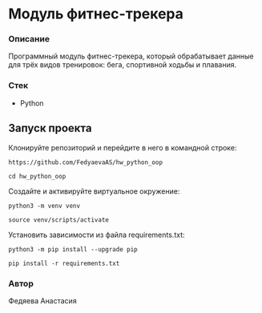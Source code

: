 # Модуль фитнес-трекера
### Описание
Программный модуль фитнес-трекера, который обрабатывает данные для трёх видов тренировок: бега, спортивной ходьбы и плавания.

### Стек
- Python

## Запуск проекта

Клонируйте репозиторий и перейдите в него в командной строке:
```
https://github.com/FedyaevaAS/hw_python_oop
```
```
cd hw_python_oop
```
Создайте и активируйте виртуальное окружение:
```
python3 -m venv venv
```
```
source venv/scripts/activate
```
Установить зависимости из файла requirements.txt:
```
python3 -m pip install --upgrade pip
```
```
pip install -r requirements.txt
```

### Автор
Федяева Анастасия

